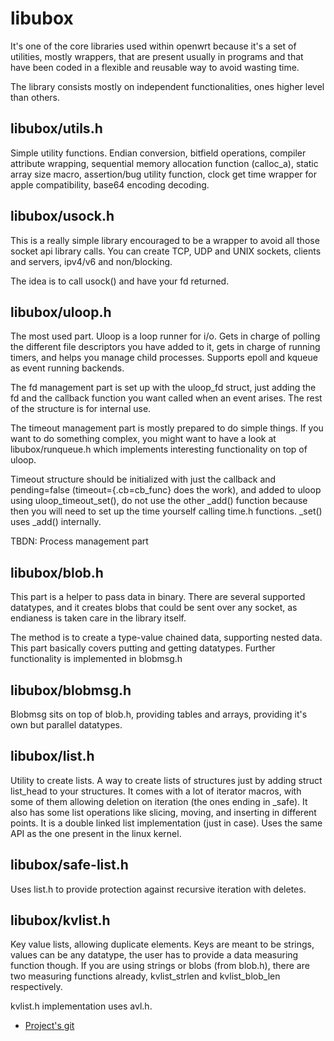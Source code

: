 # libubox

It's one of the core libraries used within openwrt because it's a set of utilities, mostly wrappers, that are present usually in programs and that have been coded in a flexible and reusable way to avoid wasting time.

The library consists mostly on independent functionalities, ones higher level than others.

## libubox/utils.h

Simple utility functions. Endian conversion, bitfield operations, compiler attribute wrapping, sequential memory allocation function (calloc\_a), static array size macro, assertion/bug utility function, clock get time wrapper for apple compatibility, base64 encoding decoding.

## libubox/usock.h

This is a really simple library encouraged to be a wrapper to avoid all those socket api library calls. You can create TCP, UDP and UNIX sockets, clients and servers, ipv4/v6 and non/blocking.

The idea is to call usock() and have your fd returned.

## libubox/uloop.h

The most used part. Uloop is a loop runner for i/o. Gets in charge of polling the different file descriptors you have added to it, gets in charge of running timers, and helps you manage child processes. Supports epoll and kqueue as event running backends.

The fd management part is set up with the uloop\_fd struct, just adding the fd and the callback function you want called when an event arises. The rest of the structure is for internal use.

The timeout management part is mostly prepared to do simple things. If you want to do something complex, you might want to have a look at libubox/runqueue.h which implements interesting functionality on top of uloop.

Timeout structure should be initialized with just the callback and pending=false (timeout={.cb=cb\_func} does the work), and added to uloop using uloop\_timeout\_set(), do not use the other \_add() function because then you will need to set up the time yourself calling time.h functions. \_set() uses \_add() internally.

TBDN: Process management part

## libubox/blob.h

This part is a helper to pass data in binary. There are several supported datatypes, and it creates blobs that could be sent over any socket, as endianess is taken care in the library itself.

The method is to create a type-value chained data, supporting nested data. This part basically covers putting and getting datatypes. Further functionality is implemented in blobmsg.h

## libubox/blobmsg.h

Blobmsg sits on top of blob.h, providing tables and arrays, providing it's own but parallel datatypes.

## libubox/list.h

Utility to create lists. A way to create lists of structures just by adding struct list\_head to your structures. It comes with a lot of iterator macros, with some of them allowing deletion on iteration (the ones ending in \_safe). It also has some list operations like slicing, moving, and inserting in different points. It is a double linked list implementation (just in case). Uses the same API as the one present in the linux kernel.

## libubox/safe-list.h

Uses list.h to provide protection against recursive iteration with deletes.

## libubox/kvlist.h

Key value lists, allowing duplicate elements. Keys are meant to be strings, values can be any datatype, the user has to provide a data measuring function though. If you are using strings or blobs (from blob.h), there are two measuring functions already, kvlist\_strlen and kvlist\_blob\_len respectively.

kvlist.h implementation uses avl.h.

- [Project's git](http://git.openwrt.org/?p=project%2Flibubox.git%3Ba%3Dsummary "http://git.openwrt.org/?p=project/libubox.git;a=summary")
